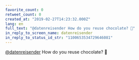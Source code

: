 ```yaml
---
favorite_count: 0
retweet_count: 0
created_at: "2019-02-27T14:23:32.000Z"
lang: en
full_text: "@datenreisender How do you reuse chocolate? 🤔"
in_reply_to_screen_name: datenreisender
in_reply_to_status_id_str: "1100653534729646081"
---
```


[@datenreisender](https://twitter.com/datenreisender) How do you reuse
chocolate? 🤔
